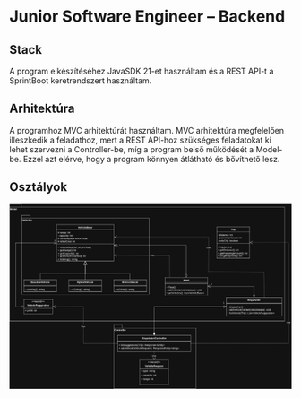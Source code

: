 # Junior Software Engineer – Backend

## Stack
A program elkészítéséhez JavaSDK 21-et használtam és a REST API-t a SprintBoot keretrendszert használtam.

## Arhitektúra
A programhoz MVC arhitektúrát használtam. MVC arhitektúra megfelelően illeszkedik a feladathoz, mert a REST API-hoz
szükséges feladatokat ki lehet szervezni a Controller-be, míg a program belső működését a Model-be. Ezzel azt elérve,
hogy a program könnyen átlátható és bővíthető lesz.

## Osztályok
<img src="ClassDiagram.svg" alt="ClassDiagram" width="auto" height="auto">
